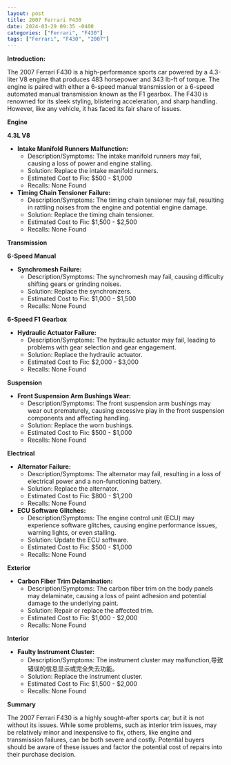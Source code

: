```yaml
---
layout: post
title: 2007 Ferrari F430
date: 2024-03-29 09:35 -0400
categories: ["Ferrari", "F430"]
tags: ["Ferrari", "F430", "2007"]
---
```

**Introduction:**

The 2007 Ferrari F430 is a high-performance sports car powered by a 4.3-liter V8 engine that produces 483 horsepower and 343 lb-ft of torque. The engine is paired with either a 6-speed manual transmission or a 6-speed automated manual transmission known as the F1 gearbox. The F430 is renowned for its sleek styling, blistering acceleration, and sharp handling. However, like any vehicle, it has faced its fair share of issues.

**Engine**

**4.3L V8**

* **Intake Manifold Runners Malfunction:**
    * Description/Symptoms: The intake manifold runners may fail, causing a loss of power and engine stalling.
    * Solution: Replace the intake manifold runners.
    * Estimated Cost to Fix: $500 - $1,000
    * Recalls: None Found
* **Timing Chain Tensioner Failure:**
    * Description/Symptoms: The timing chain tensioner may fail, resulting in rattling noises from the engine and potential engine damage.
    * Solution: Replace the timing chain tensioner.
    * Estimated Cost to Fix: $1,500 - $2,500
    * Recalls: None Found

**Transmission**

**6-Speed Manual**

* **Synchromesh Failure:**
    * Description/Symptoms: The synchromesh may fail, causing difficulty shifting gears or grinding noises.
    * Solution: Replace the synchronizers.
    * Estimated Cost to Fix: $1,000 - $1,500
    * Recalls: None Found

**6-Speed F1 Gearbox**

* **Hydraulic Actuator Failure:**
    * Description/Symptoms: The hydraulic actuator may fail, leading to problems with gear selection and gear engagement.
    * Solution: Replace the hydraulic actuator.
    * Estimated Cost to Fix: $2,000 - $3,000
    * Recalls: None Found

**Suspension**

* **Front Suspension Arm Bushings Wear:**
    * Description/Symptoms: The front suspension arm bushings may wear out prematurely, causing excessive play in the front suspension components and affecting handling.
    * Solution: Replace the worn bushings.
    * Estimated Cost to Fix: $500 - $1,000
    * Recalls: None Found

**Electrical**

* **Alternator Failure:**
    * Description/Symptoms: The alternator may fail, resulting in a loss of electrical power and a non-functioning battery.
    * Solution: Replace the alternator.
    * Estimated Cost to Fix: $800 - $1,200
    * Recalls: None Found
* **ECU Software Glitches:**
    * Description/Symptoms: The engine control unit (ECU) may experience software glitches, causing engine performance issues, warning lights, or even stalling.
    * Solution: Update the ECU software.
    * Estimated Cost to Fix: $500 - $1,000
    * Recalls: None Found

**Exterior**

* **Carbon Fiber Trim Delamination:**
    * Description/Symptoms: The carbon fiber trim on the body panels may delaminate, causing a loss of paint adhesion and potential damage to the underlying paint.
    * Solution: Repair or replace the affected trim.
    * Estimated Cost to Fix: $1,000 - $2,000
    * Recalls: None Found

**Interior**

* **Faulty Instrument Cluster:**
    * Description/Symptoms: The instrument cluster may malfunction,导致错误的信息显示或完全失去功能。
    * Solution: Replace the instrument cluster.
    * Estimated Cost to Fix: $1,500 - $2,000
    * Recalls: None Found

**Summary**

The 2007 Ferrari F430 is a highly sought-after sports car, but it is not without its issues. While some problems, such as interior trim issues, may be relatively minor and inexpensive to fix, others, like engine and transmission failures, can be both severe and costly. Potential buyers should be aware of these issues and factor the potential cost of repairs into their purchase decision.
